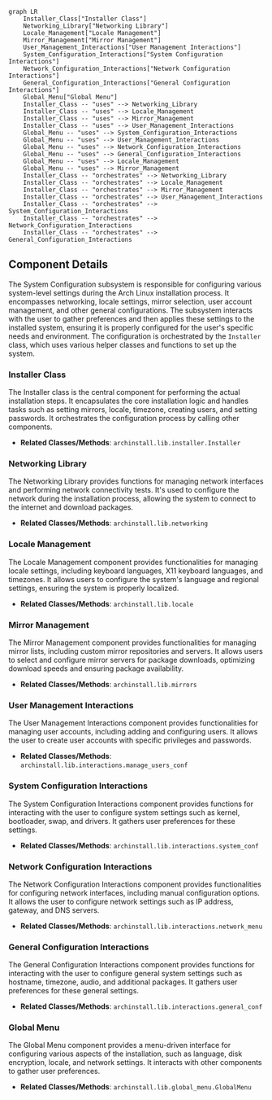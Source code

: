 ```mermaid
graph LR
    Installer_Class["Installer Class"]
    Networking_Library["Networking Library"]
    Locale_Management["Locale Management"]
    Mirror_Management["Mirror Management"]
    User_Management_Interactions["User Management Interactions"]
    System_Configuration_Interactions["System Configuration Interactions"]
    Network_Configuration_Interactions["Network Configuration Interactions"]
    General_Configuration_Interactions["General Configuration Interactions"]
    Global_Menu["Global Menu"]
    Installer_Class -- "uses" --> Networking_Library
    Installer_Class -- "uses" --> Locale_Management
    Installer_Class -- "uses" --> Mirror_Management
    Installer_Class -- "uses" --> User_Management_Interactions
    Global_Menu -- "uses" --> System_Configuration_Interactions
    Global_Menu -- "uses" --> User_Management_Interactions
    Global_Menu -- "uses" --> Network_Configuration_Interactions
    Global_Menu -- "uses" --> General_Configuration_Interactions
    Global_Menu -- "uses" --> Locale_Management
    Global_Menu -- "uses" --> Mirror_Management
    Installer_Class -- "orchestrates" --> Networking_Library
    Installer_Class -- "orchestrates" --> Locale_Management
    Installer_Class -- "orchestrates" --> Mirror_Management
    Installer_Class -- "orchestrates" --> User_Management_Interactions
    Installer_Class -- "orchestrates" --> System_Configuration_Interactions
    Installer_Class -- "orchestrates" --> Network_Configuration_Interactions
    Installer_Class -- "orchestrates" --> General_Configuration_Interactions
```

## Component Details

The System Configuration subsystem is responsible for configuring various system-level settings during the Arch Linux installation process. It encompasses networking, locale settings, mirror selection, user account management, and other general configurations. The subsystem interacts with the user to gather preferences and then applies these settings to the installed system, ensuring it is properly configured for the user's specific needs and environment. The configuration is orchestrated by the `Installer` class, which uses various helper classes and functions to set up the system.

### Installer Class
The Installer class is the central component for performing the actual installation steps. It encapsulates the core installation logic and handles tasks such as setting mirrors, locale, timezone, creating users, and setting passwords. It orchestrates the configuration process by calling other components.
- **Related Classes/Methods**: `archinstall.lib.installer.Installer`

### Networking Library
The Networking Library provides functions for managing network interfaces and performing network connectivity tests. It's used to configure the network during the installation process, allowing the system to connect to the internet and download packages.
- **Related Classes/Methods**: `archinstall.lib.networking`

### Locale Management
The Locale Management component provides functionalities for managing locale settings, including keyboard languages, X11 keyboard languages, and timezones. It allows users to configure the system's language and regional settings, ensuring the system is properly localized.
- **Related Classes/Methods**: `archinstall.lib.locale`

### Mirror Management
The Mirror Management component provides functionalities for managing mirror lists, including custom mirror repositories and servers. It allows users to select and configure mirror servers for package downloads, optimizing download speeds and ensuring package availability.
- **Related Classes/Methods**: `archinstall.lib.mirrors`

### User Management Interactions
The User Management Interactions component provides functionalities for managing user accounts, including adding and configuring users. It allows the user to create user accounts with specific privileges and passwords.
- **Related Classes/Methods**: `archinstall.lib.interactions.manage_users_conf`

### System Configuration Interactions
The System Configuration Interactions component provides functions for interacting with the user to configure system settings such as kernel, bootloader, swap, and drivers. It gathers user preferences for these settings.
- **Related Classes/Methods**: `archinstall.lib.interactions.system_conf`

### Network Configuration Interactions
The Network Configuration Interactions component provides functionalities for configuring network interfaces, including manual configuration options. It allows the user to configure network settings such as IP address, gateway, and DNS servers.
- **Related Classes/Methods**: `archinstall.lib.interactions.network_menu`

### General Configuration Interactions
The General Configuration Interactions component provides functions for interacting with the user to configure general system settings such as hostname, timezone, audio, and additional packages. It gathers user preferences for these general settings.
- **Related Classes/Methods**: `archinstall.lib.interactions.general_conf`

### Global Menu
The Global Menu component provides a menu-driven interface for configuring various aspects of the installation, such as language, disk encryption, locale, and network settings. It interacts with other components to gather user preferences.
- **Related Classes/Methods**: `archinstall.lib.global_menu.GlobalMenu`
